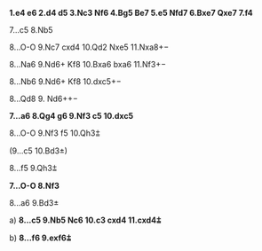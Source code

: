 **1.e4 e6 2.d4 d5 3.Nc3 Nf6 4.Bg5 Be7 5.e5 Nfd7 6.Bxe7 Qxe7 7.f4**

7...c5 8.Nb5 

8...O-O 9.Nc7 cxd4 10.Qd2 Nxe5 11.Nxa8+−

8...Na6 9.Nd6+ Kf8 10.Bxa6 bxa6 11.Nf3+−

8...Nb6 9.Nd6+ Kf8 10.dxc5+−

8...Qd8 9. Nd6++−

**7...a6 8.Qg4 g6 9.Nf3 c5 10.dxc5**

8...O-O 9.Nf3 f5 10.Qh3⩲

(9...c5 10.Bd3±)

8...f5 9.Qh3⩲

**7...O-O 8.Nf3**

8...a6 9.Bd3±

a) **8...c5 9.Nb5 Nc6 10.c3 cxd4 11.cxd4⩲**

b) **8...f6 9.exf6⩲**

